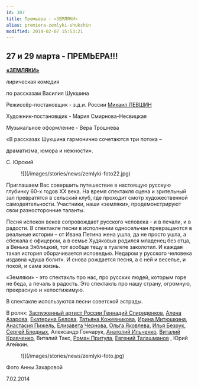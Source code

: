 ```yaml
---
id: 307
title: Премьера - «ЗЕМЛЯКИ»
alias: premiera-zemlyki-shukshin
modified: 2014-02-07 15:53:21
---
```


## 27 и 29 марта - ПРЕМЬЕРА!!!

[**«ЗЕМЛЯКИ»**](283-zemlyaki.html)

лирическая комедия

по рассказам Василия Шукшина

Режиссёр-постановщик - з.д.и. России [Михаил ЛЕВШИН](153-mihail-levshin.html)

Художник-постановщик - Мария Смирнова-Несвицкая

Музыкальное оформление - Вера Трошнева

«В рассказах Шукшина гармонично сочетаются три потока –

драматизма, юмора и нежности».

С. Юрский

<figure>
![](/images/stories/news/zemlyki-foto22.jpg)
</figure>

Приглашаем Вас совершить путешествие в настоящую русскую глубинку 60-х годов ХХ века. На время спектакля сцена и зрительный зал превратятся в сельский клуб, где проходит смотр художественной самодеятельности. Участники, наши «земляки», продемонстрируют свои разносторонние таланты.

Песня испокон веков сопровождает русского человека - и в печали, и в радости. В спектакле песни в исполнении односельчан превращаются в реальные истории – от Ивана Петина жена ушла, да не просто ушла, а сбежала с офицером, а в семье Худяковых родился младенец без отца, а Венька Зяблицкий, тот вообще тещу в туалете заколотил. И каждая такая история оборачивается исповедью. Недаром у русского человека издавна «душа болит». И снова рождается песня, а с ней и веселье, и покой, и сама жизнь.

«Земляки» - это спектакль про нас, про русских людей, которым горе не беда, а печаль в радость. Это спектакль про нашу страну, огромную, прекрасную и непостижимую.

В спектакле используются песни советской эстрады.

В ролях: [Заслуженный артист России Геннадий Спириденков](27--gennadij-spiridenkov-za-rf.html), [Алена Азарова](86-alena-azarova.html), [Екатерина Белова](23-belova-ekaterina.html), [Татьяна Кожевникова](80-tatiana-kogevnikova.html), [Ирина Митюшкина](62-irina-mityshkina.html), [Анастасия Пижель](64-asia-pigel-sergeevna.html), [Елизавета Чернова](48-chernovaelizaveta.html), [Ольга Яковлева](89-olga-yakovleva.html), [Илья Безрук](83-bezryk-ilya.html), [Сергей Бледных](24-blednyh-sergej.html), Александр Гончарук, [Анатолий Ильченко](55-anatolii-ilchenko.html), [Виталий Кравченко](66-vitalii-kravchenko.html), Виталий Такс, [Роман Притула](50-roman-pritula.html), [Евгений Талашманов](84-talashmanovevgenii.html) , Юрий Агейкин.

<figure>
![](/images/stories/news/zemlyki-foto.jpg)
</figure>

Фото Анны Захаровой

7.02.2014

